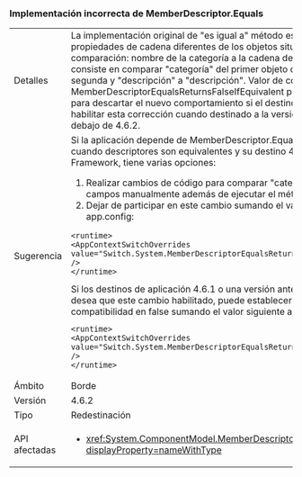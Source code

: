 ### <a name="incorrect-implementation-of-memberdescriptorequals"></a>Implementación incorrecta de MemberDescriptor.Equals

|   |   |
|---|---|
|Detalles|La implementación original de &quot;es igual a&quot; método estaba comparando dos propiedades de cadena diferentes de los objetos situados debajo de comparación: nombre de la categoría a la cadena de descripción. La solución consiste en comparar &quot;categoría&quot; del primer objeto que &quot;categoría&quot; de la segunda y &quot;descripción&quot; a &quot;descripción&quot;. Valor de configuración de MemberDescriptorEqualsReturnsFalseIfEquivalent puede establecerse en true para descartar el nuevo comportamiento si el destino es 4.6.2 o en false para habilitar esta corrección cuando destinado a la versión de framework está por debajo de 4.6.2.|
|Sugerencia|Si la aplicación depende de MemberDescriptor.Equals a veces devuelve false cuando descriptores son equivalentes y su destino 4.6.2 versión de .NET Framework, tiene varias opciones:<ol><li>Realizar cambios de código para comparar &quot;categoría&quot; y &quot;descripción&quot; campos manualmente además de ejecutar el método Equals.</li><li>Dejar de participar en este cambio sumando el valor siguiente al archivo app.config:</li></ol><pre><code class="language-xml">&lt;runtime&gt;&#13;&#10;&lt;AppContextSwitchOverrides value=&quot;Switch.System.MemberDescriptorEqualsReturnsFalseIfEquivalent=true&quot; /&gt;&#13;&#10;&lt;/runtime&gt;&#13;&#10;</code></pre>Si los destinos de aplicación 4.6.1 o una versión anterior de .NET Framework y desea que este cambio habilitado, puede establecer el modificador de compatibilidad en false sumando el valor siguiente al archivo app.config:<pre><code class="language-xml">&lt;runtime&gt;&#13;&#10;&lt;AppContextSwitchOverrides value=&quot;Switch.System.MemberDescriptorEqualsReturnsFalseIfEquivalent=false&quot; /&gt;&#13;&#10;&lt;/runtime&gt;&#13;&#10;</code></pre>|
|Ámbito|Borde|
|Versión|4.6.2|
|Tipo|Redestinación|
|API afectadas|<ul><li><xref:System.ComponentModel.MemberDescriptor.Equals(System.Object)?displayProperty=nameWithType></li></ul>|

